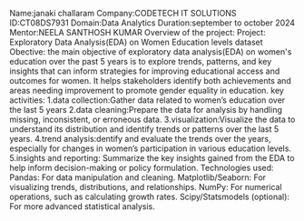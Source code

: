Name:janaki challaram
Company:CODETECH IT SOLUTIONS
ID:CT08DS7931
Domain:Data Analytics
Duration:september to october 2024
Mentor:NEELA SANTHOSH KUMAR
Overview of the project:
Project: Exploratory Data Analysis(EDA) on Women Education levels dataset
Obective:
 the main objective of exploratory data analysis(EDA) on women's education over the past 5 years is to explore trends, patterns, and key insights that can inform strategies for improving educational access and outcomes for women. It helps stakeholders identify both achievements and areas needing improvement to promote gender equality in education.
 key activities:
 1.data collection:Gather data related to women’s education over the last 5 years
 2.data cleaning:Prepare the data for analysis by handling missing, inconsistent, or erroneous data.
 3.visualization:Visualize the data to understand its distribution and identify trends or patterns over the last 5 years.
 4.trend analysis:dentify and evaluate the trends over the years, especially for changes in women’s participation in various education levels.
 5.insights and reporting: Summarize the key insights gained from the EDA to help inform decision-making or policy formulation.
 Technologies used:
 Pandas: For data manipulation and cleaning.
 Matplotlib/Seaborn: For visualizing trends, distributions, and relationships.
 NumPy: For numerical operations, such as calculating growth rates.
 Scipy/Statsmodels (optional): For more advanced statistical analysis.
